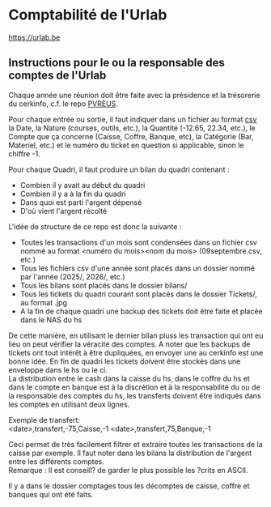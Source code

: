 # Comptabilité de l'Urlab

<https://urlab.be>  
  
## Instructions pour le ou la responsable des comptes de l'Urlab

Chaque année une réunion doit être faite avec la présidence et la trésorerie du cerkinfo, c.f. le repo [PVREUS](https://github.com/urlab/PVREUS).  
  
Pour chaque entrée ou sortie, il faut indiquer dans un fichier au format [csv](https://www.rfc-editor.org/rfc/rfc4180) la Date, la Nature (courses, outils, etc.), la Quantité (-12.65, 22.34, etc.), le Compte que ça concerne (Caisse, Coffre, Banque, etc), la Catégorie (Bar, Materiel, etc.) et le numéro du ticket en question si applicable, sinon le chiffre -1.  
  
Pour chaque Quadri, il faut produire un bilan du quadri contenant :
- Combien il y avait au début du quadri
- Combien il y a à la fin du quadri
- Dans quoi est parti l'argent dépensé
- D'où vient l'argent récolté
  
L'idée de structure de ce repo est donc la suivante :
- Toutes les transactions d'un mois sont condensées dans un fichier csv nommé au format \<numéro du mois\>\<nom du mois\> (09septembre.csv, etc.)
- Tous les fichiers csv d'une année sont placés dans un dossier nommé par l'année (2025/, 2026/, etc.)
- Tous les bilans sont placés dans le dossier bilans/
- Tous les tickets du quadri courant sont placés dans le dossier Tickets/, au format .jpg
- A la fin de chaque quadri une backup des tickets doit être faite et placée dans le NAS du hs
  
De cette manière, en utilisant le dernier bilan pluss les transaction qui ont eu lieu on peut vérifier la véracité des comptes. A noter que les backups de tickets ont tout intérêt à être dupliquées, en envoyer une au cerkinfo est une bonne idée. En fin de quadri les tickets doivent être stockés dans une enveloppe dans le hs ou le ci.  
La distribution entre le cash dans la caisse du hs, dans le coffre du hs et dans le compte en banque est à la discrétion et à la responsabilité du ou de la responsable des comptes du hs, les transferts doivent être indiqués dans les comptes en utilisant deux lignes.  

Exemple de transfert:  
\<date\>,transfert,-75,Caisse,-1
\<date\>,transfert,75,Banque,-1

Ceci permet de très facilement filtrer et extraire toutes les transactions de la caisse par exemple. Il faut noter dans les bilans la distribution de l'argent entre les différents comptes.  
Remarque : Il est conseill? de garder le plus possible les ?crits en ASCII.  
  
Il y a dans le dossier comptages tous les décomptes de caisse, coffre et banques qui ont été faits.  

